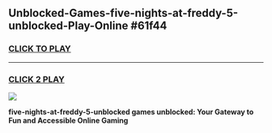 
## Unblocked-Games-five-nights-at-freddy-5-unblocked-Play-Online #61f44
<h3>
<a href="https://news.freeplayer.one?title=five-nights-at-freddy-5-unblocked&ref=3">CLICK TO PLAY</a></h3>
<hr>

<h3>
<a href="https://news.freeplayer.one?title=five-nights-at-freddy-5-unblocked&ref=3">CLICK 2 PLAY</a>
  
</h3>

<a href="https://news.freeplayer.one?title=five-nights-at-freddy-5-unblocked&ref=3"><img src="https://clearcache.store/games.png"></a>


**five-nights-at-freddy-5-unblocked games unblocked: Your Gateway to Fun and Accessible Online Gaming**
